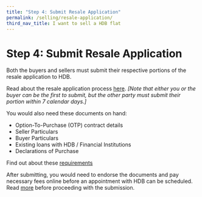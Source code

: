 ```yaml
---
title: "Step 4: Submit Resale Application"
permalink: /selling/resale-application/
third_nav_title: I want to sell a HDB flat
---
```


# Step 4: Submit Resale Application

Both the buyers and sellers must submit their respective portions of the resale application to HDB.

Read about the resale application process [here](https://www.hdb.gov.sg/cs/infoweb/residential/selling-a-flat/selling-process/resale-application). 
*[Note that either you or the buyer can be the first to submit, but the other party must submit their portion within 7 calendar days.]*

You would also need these documents on hand:

- Option-To-Purchase (OTP) contract details
- Seller Particulars
- Buyer Particulars
- Existing loans with HDB / Financial Institutions
- Declarations of Purchase

Find out about these [requirements](https://www.hdb.gov.sg/cs/infoweb/residential/selling-a-flat/procedures/resale-application/additional-information-for-selling-a-resale-flat)

After submitting, you would need to endorse the documents and pay necessary fees online before an appointment with HDB can be scheduled. Read [more](https://www.hdb.gov.sg/cs/infoweb/residential/selling-a-flat/procedures/resale-application/after-submitting-a-resale-application-) before proceeding with the submission.

